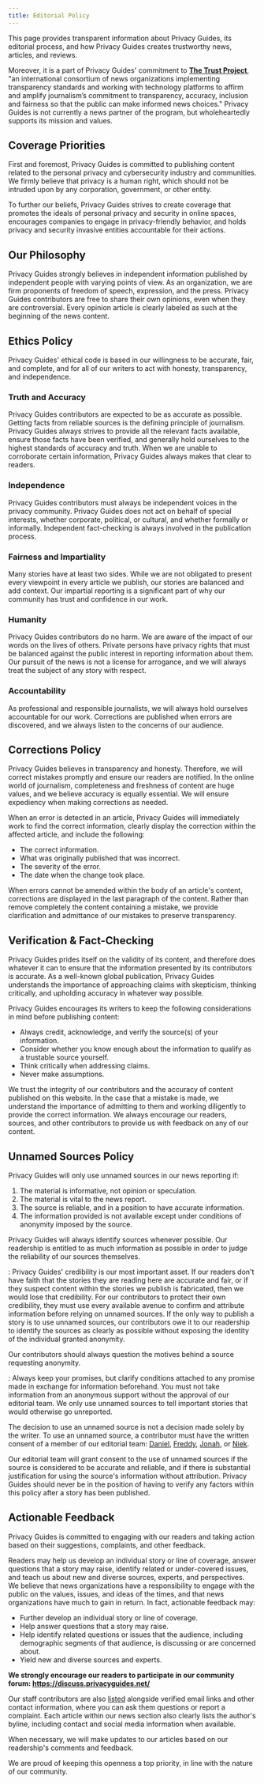 ```yaml
---
title: Editorial Policy
---
```


This page provides transparent information about Privacy Guides, its editorial process, and how Privacy Guides creates trustworthy news, articles, and reviews.

Moreover, it is a part of Privacy Guides' commitment to [**The Trust Project**](https://thetrustproject.org/), "an international consortium of news organizations implementing transparency standards and working with technology platforms to affirm and amplify journalism’s commitment to transparency, accuracy, inclusion and fairness so that the public can make informed news choices." Privacy Guides is not currently a news partner of the program, but wholeheartedly supports its mission and values.

## Coverage Priorities

First and foremost, Privacy Guides is committed to publishing content related to the personal privacy and cybersecurity industry and communities. We firmly believe that privacy is a human right, which should not be intruded upon by any corporation, government, or other entity.

To further our beliefs, Privacy Guides strives to create coverage that promotes the ideals of personal privacy and security in online spaces, encourages companies to engage in privacy-friendly behavior, and holds privacy and security invasive entities accountable for their actions.

## Our Philosophy

Privacy Guides strongly believes in independent information published by independent people with varying points of view. As an organization, we are firm proponents of freedom of speech, expression, and the press. Privacy Guides contributors are free to share their own opinions, even when they are controversial. Every opinion article is clearly labeled as such at the beginning of the news content.

## Ethics Policy

Privacy Guides' ethical code is based in our willingness to be accurate, fair, and complete, and for all of our writers to act with honesty, transparency, and independence.

### Truth and Accuracy

Privacy Guides contributors are expected to be as accurate as possible. Getting facts from reliable sources is the defining principle of journalism. Privacy Guides always strives to provide all the relevant facts available, ensure those facts have been verified, and generally hold ourselves to the highest standards of accuracy and truth. When we are unable to corroborate certain information, Privacy Guides always makes that clear to readers.

### Independence

Privacy Guides contributors must always be independent voices in the privacy community. Privacy Guides does not act on behalf of special interests, whether corporate, political, or cultural, and whether formally or informally. Independent fact-checking is always involved in the publication process.

### Fairness and Impartiality

Many stories have at least two sides. While we are not obligated to present every viewpoint in every article we publish, our stories are balanced and add context. Our impartial reporting is a significant part of why our community has trust and confidence in our work.

### Humanity

Privacy Guides contributors do no harm. We are aware of the impact of our words on the lives of others. Private persons have privacy rights that must be balanced against the public interest in reporting information about them. Our pursuit of the news is not a license for arrogance, and we will always treat the subject of any story with respect.

### Accountability

As professional and responsible journalists, we will always hold ourselves accountable for our work. Corrections are published when errors are discovered, and we always listen to the concerns of our audience.

## Corrections Policy

Privacy Guides believes in transparency and honesty. Therefore, we will correct mistakes promptly and ensure our readers are notified. In the online world of journalism, completeness and freshness of content are huge values, and we believe accuracy is equally essential. We will ensure expediency when making corrections as needed.

When an error is detected in an article, Privacy Guides will immediately work to find the correct information, clearly display the correction within the affected article, and include the following:

- The correct information.
- What was originally published that was incorrect.
- The severity of the error.
- The date when the change took place.

When errors cannot be amended within the body of an article's content, corrections are displayed in the last paragraph of the content. Rather than remove completely the content containing a mistake, we provide clarification and admittance of our mistakes to preserve transparency.

## Verification & Fact-Checking

Privacy Guides prides itself on the validity of its content, and therefore does whatever it can to ensure that the information presented by its contributors is accurate. As a well-known global publication, Privacy Guides understands the importance of approaching claims with skepticism, thinking critically, and upholding accuracy in whatever way possible.

Privacy Guides encourages its writers to keep the following considerations in mind before publishing content:

- Always credit, acknowledge, and verify the source(s) of your information.
- Consider whether you know enough about the information to qualify as a trustable source yourself.
- Think critically when addressing claims.
- Never make assumptions.

We trust the integrity of our contributors and the accuracy of content published on this website. In the case that a mistake is made, we understand the importance of admitting to them and working diligently to provide the correct information. We always encourage our readers, sources, and other contributors to provide us with feedback on any of our content.

## Unnamed Sources Policy

Privacy Guides will only use unnamed sources in our news reporting if:

1. The material is informative, not opinion or speculation.
2. The material is vital to the news report.
3. The source is reliable, and in a position to have accurate information.
4. The information provided is not available except under conditions of anonymity imposed by the source.

Privacy Guides will always identify sources whenever possible. Our readership is entitled to as much information as possible in order to judge the reliability of our sources themselves.

:   Privacy Guides' credibility is our most important asset. If our readers don't have faith that the stories they are reading here are accurate and fair, or if they suspect content within the stories we publish is fabricated, then we would lose that credibility. For our contributors to protect their own credibility, they must use every available avenue to confirm and attribute information before relying on unnamed sources. If the only way to publish a story is to use unnamed sources, our contributors owe it to our readership to identify the sources as clearly as possible without exposing the identity of the individual granted anonymity.

Our contributors should always question the motives behind a source requesting anonymity.

:   Always keep your promises, but clarify conditions attached to any promise made in exchange for information beforehand. You must not take information from an anonymous support without the approval of our editorial team. We only use unnamed sources to tell important stories that would otherwise go unreported.

The decision to use an unnamed source is not a decision made solely by the writer. To use an unnamed source, a contributor must have the written consent of a member of our editorial team: [Daniel](author/dngray.md), [Freddy](author/freddy.md), [Jonah](author/jonah.md), or [Niek](author/niek-de-wilde.md).

Our editorial team will grant consent to the use of unnamed sources if the source is considered to be accurate and reliable, and if there is substantial justification for using the source's information without attribution. Privacy Guides should never be in the position of having to verify any factors within this policy after a story has been published.

## Actionable Feedback

Privacy Guides is committed to engaging with our readers and taking action based on their suggestions, complaints, and other feedback.

Readers may help us develop an individual story or line of coverage, answer questions that a story may raise, identify related or under-covered issues, and teach us about new and diverse sources, experts, and perspectives. We believe that news organizations have a responsibility to engage with the public on the values, issues, and ideas of the times, and that news organizations have much to gain in return. In fact, actionable feedback may:

- Further develop an individual story or line of coverage.
- Help answer questions that a story may raise.
- Help identify related questions or issues that the audience, including demographic segments of that audience, is discussing or are concerned about.
- Yield new and diverse sources and experts.

**We strongly encourage our readers to participate in our community forum: <https://discuss.privacyguides.net/>**

Our staff contributors are also [listed](https://www.privacyguides.org/en/about/) alongside verified email links and other contact information, where you can ask them questions or report a complaint. Each article within our news section also clearly lists the author's byline, including contact and social media information when available.

When necessary, we will make updates to our articles based on our readership's comments and feedback.

We are proud of keeping this openness a top priority, in line with the nature of our community.
